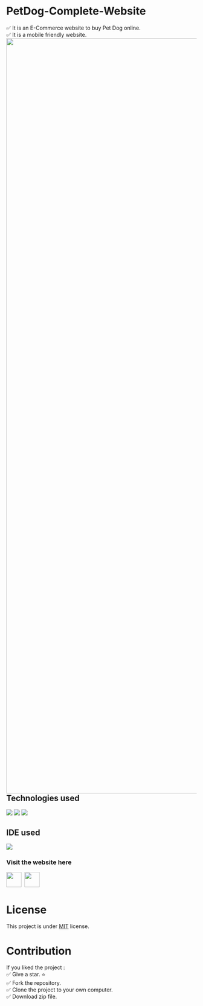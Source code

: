# PetDog-Complete-Website
✅ It is an E-Commerce website to buy Pet Dog online.<br/>
✅ It is a mobile friendly website.
<img align="left" width="2000px" src="https://github.com/ValentineFernandes/ValentineFernandes/blob/main/Portfolio/img1.jpg" />

## Technologies used
<img src="https://img.shields.io/badge/HTML5-FF3300?style=for-the-badge&logo=html5&logoColor=white">
<img src="https://img.shields.io/badge/CSS3-0066FF?style=for-the-badge&logo=css3&logoColor=white">
<img src="https://img.shields.io/badge/Bootstrap-993399?style=for-the-badge&logo=bootstrap&logoColor=white">

## IDE used
<img src="https://img.shields.io/badge/Atom-00E68A?style=for-the-badge&logo=Atom&logoColor=white">

### Visit the website here 
<a href="https://valentinefernandes.github.io/PetDog-Complete-Website/">
<img width="40" height="40" src="https://github.com/ValentineFernandes/ValentineFernandes/blob/main/Portfolio/github.png"></a>
&nbsp;<a href="https://petdogwebsite.netlify.app"><img width="40" height="40" src="https://github.com/ValentineFernandes/ValentineFernandes/blob/main/Portfolio/netlify.jpg"></a>
 
# License
This project is under <a href="https://github.com/ValentineFernandes/PetDog-Complete-Website/blob/main/LICENSE">MIT</a> license.

# Contribution
If you liked the project :<br/>
✅ Give a star. ⭐ <br/>
✅ Fork the repository.<br/>
✅ Clone the project to your own computer.<br/>
✅ Download zip file.
